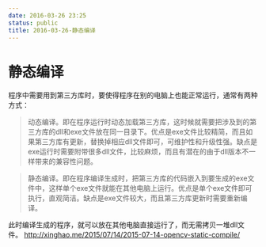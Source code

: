 ```yaml
---
date: 2016-03-26 23:25
status: public
title: 2016-03-26-静态编译
---
```


# 静态编译
程序中需要用到第三方库时，要使得程序在别的电脑上也能正常运行，通常有两种方式：

>动态编译。即在程序运行时动态加载第三方库，这时候就需要把涉及到的第三方库的dll和exe文件放在同一目录下。优点是exe文件比较精简，而且如果第三方库有更新，替换掉相应dll文件即可，可维护性和升级性强。缺点是exe运行时需要附带很多dll文件，比较麻烦，而且有潜在的由于dll版本不一样带来的兼容性问题。

>静态编译。即在程序编译生成时，把第三方库的代码嵌入到要生成的exe文件中，这样单个exe文件就能在其他电脑上运行。优点是单个exe文件即可执行，直观简洁。缺点是exe文件较大，而且第三方库更新时需要重新编译。

此时编译生成的程序，就可以放在其他电脑直接运行了，而无需拷贝一堆dll文件。
<http://xinghao.me/2015/07/14/2015-07-14-opencv-static-compile/>